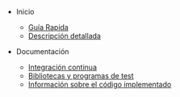 <!-- docs/_sidebar.md -->
* Inicio
  * [Guía Rapida](home.md)
  * [Descripción detallada](descripcion.md)

* Documentación
  * [Integración continua](integracion_continua.md)
  * [Bibliotecas y programas de test](bibtests.md)
  * [Información sobre el código implementado](https://victorperalta93.github.io/IV-Proyecto/docco/Gruntfile.html)